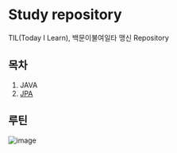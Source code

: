 # Study repository
TIL(Today I Learn), 백문이불여일타 맹신 Repository
## 목차
1. JAVA
2. [JPA](https://github.com/oyatrij/my-study/tree/main/JPA/infrean-jpa-basic)
## 루틴
![image](https://github.com/oyatrij/my-study/assets/118187065/9ed126cf-4e53-4853-a1a5-aefe71d7b06d)











